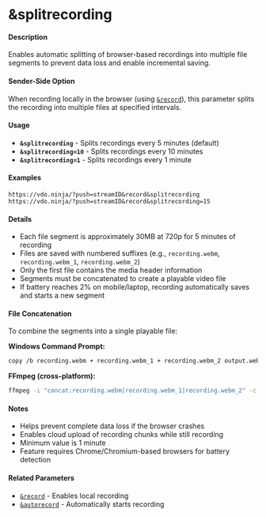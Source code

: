 # &splitrecording

#### **Description**

Enables automatic splitting of browser-based recordings into multiple file segments to prevent data loss and enable incremental saving.

#### **Sender-Side Option**

When recording locally in the browser (using [`&record`](and-record.md)), this parameter splits the recording into multiple files at specified intervals.

#### **Usage**

* **`&splitrecording`** - Splits recordings every 5 minutes (default)
* **`&splitrecording=10`** - Splits recordings every 10 minutes
* **`&splitrecording=1`** - Splits recordings every 1 minute

#### **Examples**

```
https://vdo.ninja/?push=streamID&record&splitrecording
https://vdo.ninja/?push=streamID&record&splitrecording=15
```

#### **Details**

* Each file segment is approximately 30MB at 720p for 5 minutes of recording
* Files are saved with numbered suffixes (e.g., `recording.webm`, `recording.webm_1`, `recording.webm_2`)
* Only the first file contains the media header information
* Segments must be concatenated to create a playable video file
* If battery reaches 2% on mobile/laptop, recording automatically saves and starts a new segment

#### **File Concatenation**

To combine the segments into a single playable file:

**Windows Command Prompt:**
```bash
copy /b recording.webm + recording.webm_1 + recording.webm_2 output.webm
```

**FFmpeg (cross-platform):**
```bash
ffmpeg -i "concat:recording.webm|recording.webm_1|recording.webm_2" -c copy output.webm
```

#### **Notes**

* Helps prevent complete data loss if the browser crashes
* Enables cloud upload of recording chunks while still recording
* Minimum value is 1 minute
* Feature requires Chrome/Chromium-based browsers for battery detection

#### **Related Parameters**

* [`&record`](and-record.md) - Enables local recording
* [`&autorecord`](and-autorecord.md) - Automatically starts recording